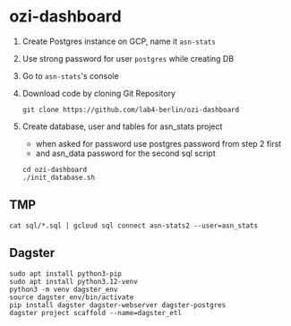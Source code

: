 # ozi-dashboard

1. Create Postgres instance on GCP, name it `asn-stats`
2. Use strong password for user `postgres` while creating DB
3. Go to `asn-stats`'s console
4. Download code by cloning Git Repository

    ```
    git clone https://github.com/lab4-berlin/ozi-dashboard
    ```

5. Create database, user and tables for asn_stats project

    - when asked for password use postgres password from step 2 first
    - and asn_data password for the second sql script

    ```
    cd ozi-dashboard
    ./init_database.sh
    ```

## TMP

```
cat sql/*.sql | gcloud sql connect asn-stats2 --user=asn_stats
```

## Dagster

```
sudo apt install python3-pip
sudo apt install python3.12-venv
python3 -m venv dagster_env
source dagster_env/bin/activate
pip install dagster dagster-webserver dagster-postgres
dagster project scaffold --name=dagster_etl
```
